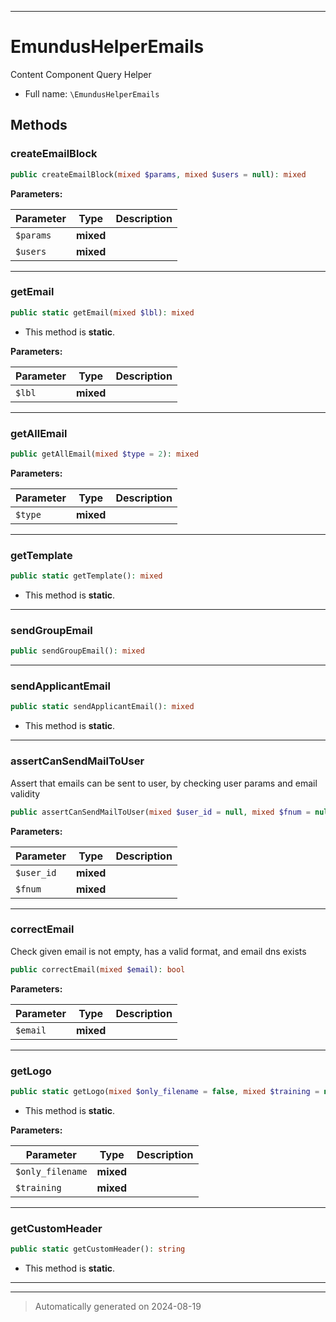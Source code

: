 ***

# EmundusHelperEmails

Content Component Query Helper



* Full name: `\EmundusHelperEmails`




## Methods


### createEmailBlock



```php
public createEmailBlock(mixed $params, mixed $users = null): mixed
```








**Parameters:**

| Parameter | Type | Description |
|-----------|------|-------------|
| `$params` | **mixed** |  |
| `$users` | **mixed** |  |





***

### getEmail



```php
public static getEmail(mixed $lbl): mixed
```



* This method is **static**.




**Parameters:**

| Parameter | Type | Description |
|-----------|------|-------------|
| `$lbl` | **mixed** |  |





***

### getAllEmail



```php
public getAllEmail(mixed $type = 2): mixed
```








**Parameters:**

| Parameter | Type | Description |
|-----------|------|-------------|
| `$type` | **mixed** |  |





***

### getTemplate



```php
public static getTemplate(): mixed
```



* This method is **static**.








***

### sendGroupEmail



```php
public sendGroupEmail(): mixed
```












***

### sendApplicantEmail



```php
public static sendApplicantEmail(): mixed
```



* This method is **static**.








***

### assertCanSendMailToUser

Assert that emails can be sent to user, by checking user params and email validity

```php
public assertCanSendMailToUser(mixed $user_id = null, mixed $fnum = null): bool
```








**Parameters:**

| Parameter | Type | Description |
|-----------|------|-------------|
| `$user_id` | **mixed** |  |
| `$fnum` | **mixed** |  |





***

### correctEmail

Check given email is not empty, has a valid format, and email dns exists

```php
public correctEmail(mixed $email): bool
```








**Parameters:**

| Parameter | Type | Description |
|-----------|------|-------------|
| `$email` | **mixed** |  |





***

### getLogo



```php
public static getLogo(mixed $only_filename = false, mixed $training = null): string
```



* This method is **static**.




**Parameters:**

| Parameter | Type | Description |
|-----------|------|-------------|
| `$only_filename` | **mixed** |  |
| `$training` | **mixed** |  |





***

### getCustomHeader



```php
public static getCustomHeader(): string
```



* This method is **static**.








***


***
> Automatically generated on 2024-08-19
